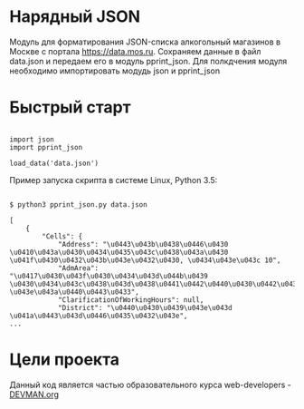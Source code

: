 # Нарядный JSON

Модуль для форматирования JSON-списка алкогольный магазинов в Москве с портала https://data.mos.ru.
Сохраняем данные в файл data.json и передаем его в модуль pprint_json.
Для полкдчения модуля необходимо импортировать модудь json и pprint_json

# Быстрый старт

```

import json
import pprint_json

load_data('data.json')

```

Пример запуска скрипта в системе Linux, Python 3.5:

```#!bash

$ python3 pprint_json.py data.json

[
    {
        "Cells": {
            "Address": "\u0443\u043b\u0438\u0446\u0430 \u0410\u043a\u0430\u0434\u0435\u043c\u0438\u043a\u0430 \u041f\u0430\u0432\u043b\u043e\u0432\u0430, \u0434\u043e\u043c 10",
            "AdmArea": "\u0417\u0430\u043f\u0430\u0434\u043d\u044b\u0439 \u0430\u0434\u043c\u0438\u043d\u0438\u0441\u0442\u0440\u0430\u0442\u0438\u0432\u043d\u044b\u0439 \u043e\u043a\u0440\u0443\u0433",
            "ClarificationOfWorkingHours": null,
            "District": "\u0440\u0430\u0439\u043e\u043d \u041a\u0443\u043d\u0446\u0435\u0432\u043e",
...

```

# Цели проекта

Данный код является частью образовательного курса web-developers - [DEVMAN.org](https://devman.org)
